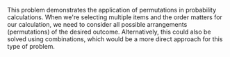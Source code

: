 This problem demonstrates the application of permutations in probability calculations. When we're selecting multiple items and the order matters for our calculation, we need to consider all possible arrangements (permutations) of the desired outcome. Alternatively, this could also be solved using combinations, which would be a more direct approach for this type of problem.